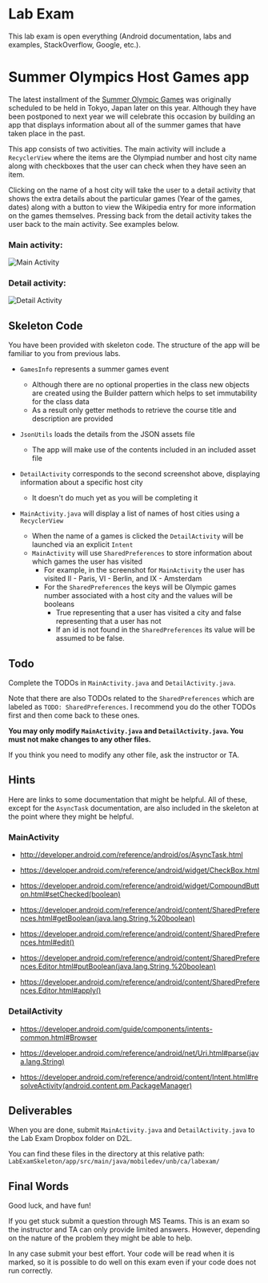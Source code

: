 # Lab Exam

This lab exam is open everything (Android documentation, labs and examples, StackOverflow, Google, etc.).

# Summer Olympics Host Games app

The latest installment of the [Summer Olympic Games](https://en.wikipedia.org/wiki/Summer_Olympic_Games) was originally scheduled to be held in Tokyo, Japan later on this year.  Although they have been postponed to next year we will celebrate this occasion by building an app that displays information about all of the summer games that have taken place in the past.

This app consists of two activities. The main activity will include a `RecyclerView` where the items are the Olympiad number and host city name along with checkboxes that the user can check when they have seen an item.

Clicking on the name of a host city will take the user to a detail activity
that shows the extra details about the particular games (Year of the games, dates) along with a button to view the Wikipedia entry for more information on the games themselves. Pressing back from the detail activity takes the user back to the main activity. See examples below.

### Main activity:

![Main Activity](../screenshots/LabExam/main-activity.png)

### Detail activity:

![Detail Activity](../screenshots/LabExam/detail-activity.png)

## Skeleton Code

You have been provided with skeleton code. The structure of the app will be familiar to you from previous labs.

* `GamesInfo` represents a summer games event
  * Although there are no optional properties in the class new objects are created using the Builder pattern which helps to set immutability for the class data
  * As a result only getter methods to retrieve the course title and description are provided

* `JsonUtils` loads the details from the JSON assets file
  * The app will make use of the contents included in an included asset file

* `DetailActivity` corresponds to the second screenshot above, displaying information about a specific host city
  * It doesn't do much yet as you will be completing it

* `MainActivity.java` will display a list of names of host cities using a ` RecyclerView`
  * When the name of a games is clicked the `DetailActivity` will be launched via an explicit `Intent`
  * `MainActivity` will use `SharedPreferences` to store information about which games the user has visited
    * For example, in the screenshot for `MainActivity` the user has visited II - Paris, VI - Berlin, and IX - Amsterdam
    * For the `SharedPreferences` the keys will be Olympic games number associated with a host city and the values will be booleans
      * True representing that a user has visited a city and false representing that a user has not
      * If an id is not found in the `SharedPreferences` its value will be assumed to be false.

## Todo

Complete the TODOs in `MainActivity.java` and `DetailActivity.java`.

Note that there are also TODOs related to the `SharedPreferences` which are labeled as `TODO: SharedPreferences`.  I recommend you do the other TODOs first and then come back to these ones.

**You may only modify `MainActivity.java` and `DetailActivity.java`.  You must not make changes to any other files.**

If you think you need to modify any other file, ask the instructor or TA.

## Hints

Here are links to some documentation that might be helpful. All of
these, except for the `AsyncTask` documentation, are also included
in the skeleton at the point where they might be helpful.

### MainActivity

* <http://developer.android.com/reference/android/os/AsyncTask.html>

* <https://developer.android.com/reference/android/widget/CheckBox.html>

* <https://developer.android.com/reference/android/widget/CompoundButton.html#setChecked(boolean)>

* <https://developer.android.com/reference/android/content/SharedPreferences.html#getBoolean(java.lang.String,%20boolean)>

* <https://developer.android.com/reference/android/content/SharedPreferences.html#edit()>

* <https://developer.android.com/reference/android/content/SharedPreferences.Editor.html#putBoolean(java.lang.String,%20boolean)>

* <https://developer.android.com/reference/android/content/SharedPreferences.Editor.html#apply()>

### DetailActivity

* <https://developer.android.com/guide/components/intents-common.html#Browser>

* <https://developer.android.com/reference/android/net/Uri.html#parse(java.lang.String)>

* <https://developer.android.com/reference/android/content/Intent.html#resolveActivity(android.content.pm.PackageManager)>


## Deliverables

When you are done, submit `MainActivity.java` and `DetailActivity.java` to the Lab Exam Dropbox folder on D2L.

You can find these files in the directory at this relative path: `LabExamSkeleton/app/src/main/java/mobiledev/unb/ca/labexam/`


## Final Words

Good luck, and have fun!

If you get stuck submit a question through MS Teams. This is an exam so the instructor and TA can only provide limited answers. However, depending on the nature of the problem they might be able to help.

In any case submit your best effort. Your code will be read when it is marked, so it is possible to do well on this exam even if your code does not run correctly.
